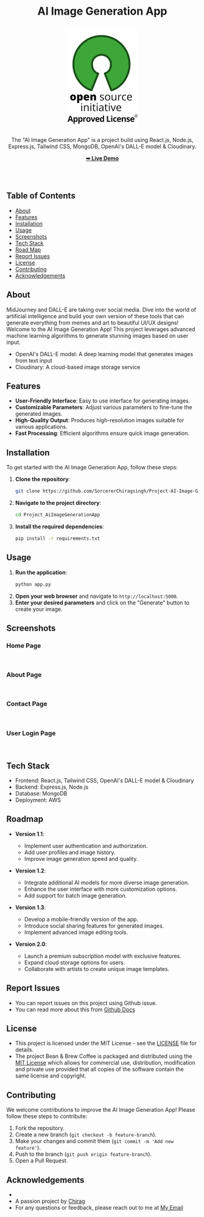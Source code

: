 <h1 align="center">AI Image Generation App</h1>

<div align="center">

<h2 align="center">
  <a href="LICENSE">
    <img src="https://github.com/SorcererChiragsingh/Project-AI-Image-Generation-App/blob/main/Images/MIT%20License.png" alt="MIT License" />
  </a>
</h2>

<p>The "AI Image Generation App" is a project build using React.js, Node.js, Express.js, Tailwind CSS, MongoDB, OpenAI's DALL-E model & Cloudinary.</p>

<a href="" target="_blank"><strong>➥ Live Demo</strong></a>

</div> <br/><br/>

## Table of Contents

- [About](#about)
- [Features](#features)
- [Installation](#installation)
- [Usage](#usage)
- [Screenshots](#screenshots)
- [Tech Stack](#tech-stack)
- [Road Map](#roadmap)
- [Report Issues](#report-issues)
- [License](#license)
- [Contributing](#contributing)
- [Acknowledgements](#acknowledgements)

## About

MidJourney and DALL-E are taking over social media. Dive into the world of artificial intelligence and build your own version of these tools that can generate everything from memes and art to beautiful UI/UX designs!
Welcome to the AI Image Generation App! This project leverages advanced machine learning algorithms to generate stunning images based on user input.
- OpenAI's DALL-E model: A deep learning model that generates images from text input
- Cloudinary: A cloud-based image storage service


## Features

- **User-Friendly Interface**: Easy to use interface for generating images.
- **Customizable Parameters**: Adjust various parameters to fine-tune the generated images.
- **High-Quality Output**: Produces high-resolution images suitable for various applications.
- **Fast Processing**: Efficient algorithms ensure quick image generation.

## Installation

To get started with the AI Image Generation App, follow these steps:

1. **Clone the repository**:
    ```bash
    git clone https://github.com/SorcererChiragsingh/Project-AI-Image-Generation-App.git
    ```
2. **Navigate to the project directory**:
    ```bash
    cd Project_AiImageGenerationApp
    ```
3. **Install the required dependencies**:
    ```bash
    pip install -r requirements.txt
    ```

## Usage

1. **Run the application**:
    ```bash
    python app.py
    ```
2. **Open your web browser** and navigate to `http://localhost:5000`.
3. **Enter your desired parameters** and click on the "Generate" button to create your image.

## Screenshots

### Home Page
![]()

### About Page
![]()


### Contact Page
![]()

### User Login Page
![]()


## Tech Stack

- Frontend: React.js, Tailwind CSS, OpenAI's DALL-E model & Cloudinary
- Backend: Express.js, Node.js
- Database: MongoDB
- Deployment: AWS

## Roadmap

- **Version 1.1**: 
    - Implement user authentication and authorization.
    - Add user profiles and image history.
    - Improve image generation speed and quality.
    
- **Version 1.2**: 
    - Integrate additional AI models for more diverse image generation.
    - Enhance the user interface with more customization options.
    - Add support for batch image generation.

- **Version 1.3**: 
    - Develop a mobile-friendly version of the app.
    - Introduce social sharing features for generated images.
    - Implement advanced image editing tools.

- **Version 2.0**: 
    - Launch a premium subscription model with exclusive features.
    - Expand cloud storage options for users.
    - Collaborate with artists to create unique image templates.

## Report Issues
- You can report issues on this project using Github issue.
- You can read more about this from [Github Docs](https://docs.github.com/en/issues/tracking-your-work-with-issues/creating-an-issue)

## License

- This project is licensed under the MIT License - see the [LICENSE]() file for details.
- The project Bean & Brew Coffee is packaged and distributed using the [MIT License](https://choosealicense.com/licenses/mit/) which allows for commercial use, distribution, modification and private use provided that all copies of the software contain the same license and copyright.

## Contributing

We welcome contributions to improve the AI Image Generation App! Please follow these steps to contribute:

1. Fork the repository.
2. Create a new branch (`git checkout -b feature-branch`).
3. Make your changes and commit them (`git commit -m 'Add new feature'`).
4. Push to the branch (`git push origin feature-branch`).
5. Open a Pull Request.

## Acknowledgements

- 
- A passion project by [Chirag](www.linkedin.com/in/chirag-singh-148993279)
- For any questions or feedback, please reach out to me at [My Email](mailto:chiragsingh9868@gmail.com)